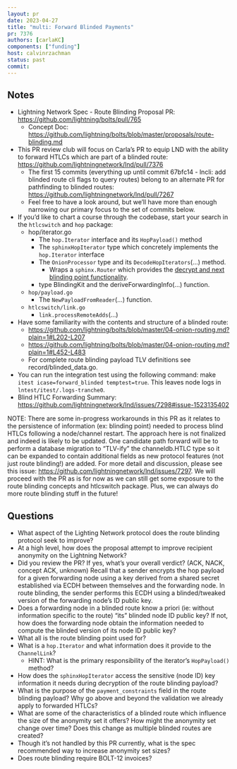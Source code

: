 ```yaml
---
layout: pr
date: 2023-04-27    
title: "multi: Forward Blinded Payments"
pr: 7376
authors: [carlaKC]
components: ["funding"]
host: calvinrzachman
status: past
commit:
---
```


## Notes

* Lightning Network Spec - Route Blinding Proposal PR: https://github.com/lightning/bolts/pull/765
  * Concept Doc: https://github.com/lightning/bolts/blob/master/proposals/route-blinding.md
* This PR review club will focus on Carla’s PR to equip LND with the ability to forward HTLCs which are part of a blinded route: https://github.com/lightningnetwork/lnd/pull/7376
  * The first 15 commits (everything up until commit 67bfc14 - lncli: add blinded route cli flags to query routes) belong to an alternate PR for pathfinding to blinded routes: https://github.com/lightningnetwork/lnd/pull/7267
  * Feel free to have a look around, but we’ll have more than enough narrowing our primary focus to the set of commits below.
* If you’d like to chart a course through the codebase, start your search in the `htlcswitch` and `hop` package:
  * hop/iterator.go
    * The `hop.Iterator` interface and its `HopPayload()` method
    * The `sphinxHopIterator` type which concretely implements the `hop.Iterator` interface
    * The `OnionProcessor` type and its `DecodeHopIterators`(…) method.
      * Wraps a `sphinx.Router` which provides the [decrypt and next blinding point functionality](https://github.com/lightningnetwork/lightning-onion/pull/57/commits/bbaaf8358befd5965db2f5910d37123b1803d32b).
    * type BlindingKit and the deriveForwardingInfo(…) function.
  * `hop/payload.go`
    * The `NewPayloadFromReader`(…) function.
  * `htlcswitch/link.go`
    * `link.processRemoteAdds`(…)
* Have some familiarity with the contents and structure of a blinded route:
  * https://github.com/lightning/bolts/blob/master/04-onion-routing.md?plain=1#L202-L207
  * https://github.com/lightning/bolts/blob/master/04-onion-routing.md?plain=1#L452-L483
  * For complete route blinding payload TLV definitions see record/blinded_data.go.
* You can run the integration test using the following command: make `itest icase=forward_blinded temptest=true`. This leaves node logs in `lntest/itest/.logs-tranche0`.
* Blind HTLC Forwarding Summary: https://github.com/lightningnetwork/lnd/issues/7298#issue-1523135402

NOTE: There are some in-progress workarounds in this PR as it relates to the persistence of information (ex: blinding point) needed to process blind HTLCs following a node/channel restart. The approach here is not finalized and indeed is likely to be updated. One candidate path forward will be to perform a database migration to “TLV-ify” the channeldb.HTLC type so it can be expanded to contain additional fields as new protocol features (not just route blinding!) are added. For more detail and discussion, please see this issue: https://github.com/lightningnetwork/lnd/issues/7297. We will proceed with the PR as is for now as we can still get some exposure to the route blinding concepts and htlcswitch package. Plus, we can always do more route blinding stuff in the future!


## Questions

* What aspect of the Lighting Network protocol does the route blinding protocol seek to improve?
* At a high level, how does the proposal attempt to improve recipient anonymity on the Lightning Network?
* Did you review the PR? If yes, what’s your overall verdict? (ACK, NACK, concept ACK, unknown)
  Recall that a sender encrypts the hop payload for a given forwarding node using a key derived from a shared secret established via ECDH between themselves and the forwarding node. In route blinding, the sender performs this ECDH using a blinded/tweaked version of the forwarding node’s ID public key.
* Does a forwarding node in a blinded route know a priori (ie: without information specific to the route) “its” blinded node ID public key? If not, how does the forwarding node obtain the information needed to compute the blinded version of its node ID public key?
* What all is the route blinding point used for?
* What is a `hop.Iterator` and what information does it provide to the `ChannelLink`?
  * HINT: What is the primary responsibility of the iterator’s `HopPayload()` method?
* How does the `sphinxHopIterator` access the sensitive (node ID) key information it needs during decryption of the route blinding payload?
* What is the purpose of the `payment_constraints` field in the route blinding payload? Why go above and beyond the validation we already apply to forwarded HTLCs?
* What are some of the characteristics of a blinded route which influence the size of the anonymity set it offers? How might the anonymity set change over time? Does this change as multiple blinded routes are created?
* Though it’s not handled by this PR currently, what is the spec recommended way to increase anonymity set sizes?
* Does route blinding require BOLT-12 invoices?

